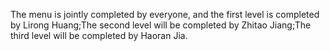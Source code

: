 The menu is jointly completed by everyone, and the first level is completed by Lirong Huang;The second level will be completed by Zhitao Jiang;The third level will be completed by Haoran Jia.
